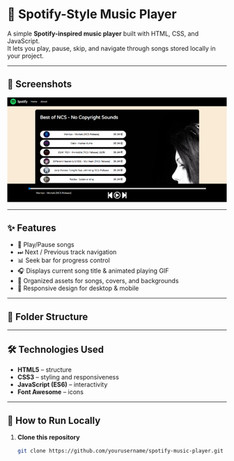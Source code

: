 # 🎵 Spotify-Style Music Player

A simple **Spotify-inspired music player** built with HTML, CSS, and JavaScript.  
It lets you play, pause, skip, and navigate through songs stored locally in your project.

---

## 📸 Screenshots

![App Screenshot](assets/AppScreenshot.png)  


---

## ✨ Features

- 🎼 Play/Pause songs
- ⏭ Next / Previous track navigation
- 📊 Seek bar for progress control
- 🎧 Displays current song title & animated playing GIF
- 📂 Organized assets for songs, covers, and backgrounds
- 📱 Responsive design for desktop & mobile

---

## 📂 Folder Structure


---

## 🛠️ Technologies Used

- **HTML5** – structure
- **CSS3** – styling and responsiveness
- **JavaScript (ES6)** – interactivity
- **Font Awesome** – icons

---

## 🚀 How to Run Locally

1. **Clone this repository**  
   ```bash
   git clone https://github.com/yourusername/spotify-music-player.git
